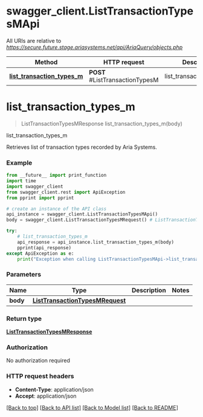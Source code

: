 # swagger_client.ListTransactionTypesMApi

All URIs are relative to *https://secure.future.stage.ariasystems.net/api/AriaQuery/objects.php*

Method | HTTP request | Description
------------- | ------------- | -------------
[**list_transaction_types_m**](ListTransactionTypesMApi.md#list_transaction_types_m) | **POST** #ListTransactionTypesM | list_transaction_types_m


# **list_transaction_types_m**
> ListTransactionTypesMResponse list_transaction_types_m(body)

list_transaction_types_m

Retrieves list of transaction types recorded by Aria Systems.

### Example
```python
from __future__ import print_function
import time
import swagger_client
from swagger_client.rest import ApiException
from pprint import pprint

# create an instance of the API class
api_instance = swagger_client.ListTransactionTypesMApi()
body = swagger_client.ListTransactionTypesMRequest() # ListTransactionTypesMRequest | 

try:
    # list_transaction_types_m
    api_response = api_instance.list_transaction_types_m(body)
    pprint(api_response)
except ApiException as e:
    print("Exception when calling ListTransactionTypesMApi->list_transaction_types_m: %s\n" % e)
```

### Parameters

Name | Type | Description  | Notes
------------- | ------------- | ------------- | -------------
 **body** | [**ListTransactionTypesMRequest**](ListTransactionTypesMRequest.md)|  | 

### Return type

[**ListTransactionTypesMResponse**](ListTransactionTypesMResponse.md)

### Authorization

No authorization required

### HTTP request headers

 - **Content-Type**: application/json
 - **Accept**: application/json

[[Back to top]](#) [[Back to API list]](../README.md#documentation-for-api-endpoints) [[Back to Model list]](../README.md#documentation-for-models) [[Back to README]](../README.md)

